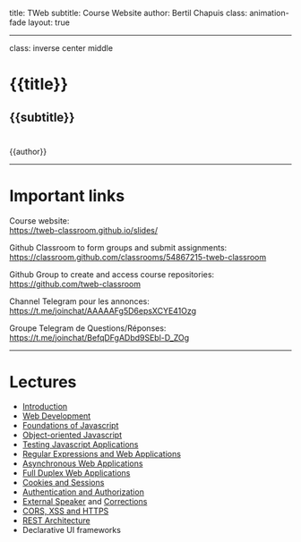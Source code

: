 title: TWeb
subtitle: <i class="fas fa-tasks"></i> Course Website
author: Bertil Chapuis
class: animation-fade
layout: true

<!-- This slide will serve as the base layout for all your slides -->


---

class: inverse center middle

# {{title}}

## {{subtitle}}

<p style="margin-top: 40px">{{author}}</p>

---

# <i class="fas fa-link"></i> Important links

Course website: <br>
https://tweb-classroom.github.io/slides/

Github Classroom to form groups and submit assignments:<br>
https://classroom.github.com/classrooms/54867215-tweb-classroom

Github Group to create and access course repositories:<br>
https://github.com/tweb-classroom

Channel Telegram pour les annonces:<br>
https://t.me/joinchat/AAAAAFg5D6epsXCYE41Ozg

Groupe Telegram de Questions/Réponses:<br>
https://t.me/joinchat/BefqDFgADbd9SEbl-D_ZOg

---

# <i class="fas fa-tasks"></i> Lectures

- [Introduction](https://tweb-classroom.github.io/slides/01-introduction.html)
- [Web Development](https://tweb-classroom.github.io/slides/02-web-development.html)
- [Foundations of Javascript](https://tweb-classroom.github.io/slides/03-foundations-of-javascript.html)
- [Object-oriented Javascript](https://tweb-classroom.github.io/slides/04-object-oriented-javascript.html)
- [Testing Javascript Applications](https://tweb-classroom.github.io/slides/05-testing-javascript-applications.html)
- [Regular Expressions and Web Applications](https://tweb-classroom.github.io/slides/06-regular-expressions-and-web-applications.html)
- [Asynchronous Web Applications](https://tweb-classroom.github.io/slides/07-asynchronous-web-applications.html)
- [Full Duplex Web Applications](https://tweb-classroom.github.io/slides/08-full-duplex-web-applications.html)
- [Cookies and Sessions](https://tweb-classroom.github.io/slides/09-cookies.html)
- [Authentication and Authorization](https://tweb-classroom.github.io/slides/10-authentication-authorization.html)
- [External Speaker](https://www.dropbox.com/s/fs79qg2a4uajivk/open-source-change-le-monde-bertrand-heighvd-2019.pdf?dl=0) and [Corrections](https://tweb-classroom.github.io/slides/11-corrections.html)
- [CORS, XSS and HTTPS](https://tweb-classroom.github.io/slides/12-cors-xss-https.html)
- [REST Architecture](https://tweb-classroom.github.io/slides/13-rest-architecture.html)
- Declarative UI frameworks

